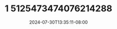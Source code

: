 --- 
title: "1 5125473474076214288"
description: "   video bokep 1 5125473474076214288 simontox   new"
date: 2024-07-30T13:35:11-08:00
file_code: "e7wzu02b10od"
draft: false
cover: "6k5g3wglv0dqwgla.jpg"
tags: ["indo", "bokep-indo", "bokep-viral", "bokep-ig"]
length: 111
fld_id: "1483824"
foldername: "Aurel xyz"
categories: ["Aurel xyz"]
views: 0
---